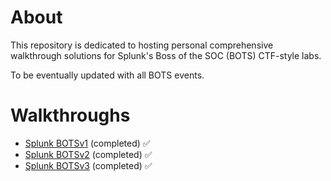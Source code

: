  # About
 This repository is dedicated to hosting personal comprehensive walkthrough solutions for Splunk's Boss of the SOC (BOTS) CTF-style labs. 
 
 To be eventually updated with all BOTS events.
 
 
 # Walkthroughs
 
 - [Splunk BOTSv1](https://github.com/chan2git/splunk-bots/tree/main/botsv1) (completed) :white_check_mark:
 - [Splunk BOTSv2](https://github.com/chan2git/splunk-bots/tree/main/botsv2) (completed) :white_check_mark:
 - [Splunk BOTSv3](https://github.com/chan2git/splunk-bots/tree/main/botsv3) (completed) :white_check_mark:

